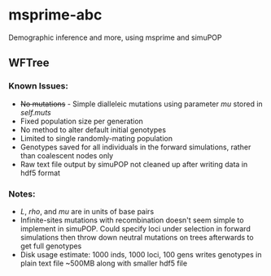 # msprime-abc
Demographic inference and more, using msprime and simuPOP

## WFTree
### Known Issues:
* ~~No mutations~~ - Simple dialleleic mutations using parameter *mu* stored in *self.muts*
* Fixed population size per generation
* No method to alter default initial genotypes
* Limited to single randomly-mating population
* Genotypes saved for all individuals in the forward simulations, rather than coalescent nodes only
* Raw text file output by simuPOP not cleaned up after writing data in hdf5 format

### Notes:
* *L*, *rho*, and *mu* are in units of base pairs
* Infinite-sites mutations with recombination doesn't seem simple to implement in simuPOP. Could specify loci under selection in forward simulations then throw down neutral mutations on trees afterwards to get full genotypes
* Disk usage estimate: 1000 inds, 1000 loci, 100 gens writes genotypes in plain text file ~500MB along with smaller hdf5 file
